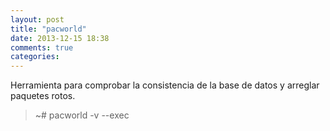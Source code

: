 ```yaml
---
layout: post
title: "pacworld"
date: 2013-12-15 18:38
comments: true
categories: 
---
```

Herramienta para comprobar la consistencia de la base de datos y arreglar paquetes rotos.

>~# pacworld -v --exec

